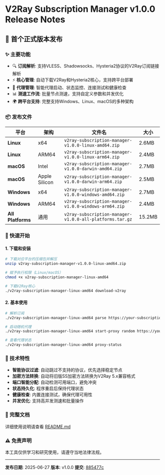 # V2Ray Subscription Manager v1.0.0 Release Notes

## 🎉 首个正式版本发布

### ✨ 主要功能
- 🔍 **订阅解析**: 支持VLESS、Shadowsocks、Hysteria2协议的V2Ray订阅链接解析
- ⚡ **核心管理**: 自动下载V2Ray和Hysteria2核心，支持跨平台部署
- 🚀 **代理管理**: 智能代理启动、状态监控、连接测试和健康检查
- 📊 **测速工作流**: 批量节点测速，支持自定义参数和并发优化
- 🌍 **跨平台支持**: 完整支持Windows、Linux、macOS的多种架构

### 📦 发布文件

| 平台 | 架构 | 文件名 | 大小 |
|------|------|--------|------|
| **Linux** | x64 | `v2ray-subscription-manager-v1.0.0-linux-amd64.zip` | 2.6MB |
| **Linux** | ARM64 | `v2ray-subscription-manager-v1.0.0-linux-arm64.zip` | 2.4MB |
| **macOS** | Intel | `v2ray-subscription-manager-v1.0.0-darwin-amd64.zip` | 2.7MB |
| **macOS** | Apple Silicon | `v2ray-subscription-manager-v1.0.0-darwin-arm64.zip` | 2.5MB |
| **Windows** | x64 | `v2ray-subscription-manager-v1.0.0-windows-amd64.zip` | 2.7MB |
| **Windows** | ARM64 | `v2ray-subscription-manager-v1.0.0-windows-arm64.zip` | 2.4MB |
| **All Platforms** | 通用 | `v2ray-subscription-manager-v1.0.0-all-platforms.tar.gz` | 15.2MB |

### 🚀 快速开始

#### 1. 下载和安装
```bash
# 下载对应平台的压缩包并解压
unzip v2ray-subscription-manager-v1.0.0-linux-amd64.zip

# 赋予执行权限（Linux/macOS）
chmod +x v2ray-subscription-manager-linux-amd64

# 下载V2Ray核心
./v2ray-subscription-manager-linux-amd64 download-v2ray
```

#### 2. 基本使用
```bash
# 解析订阅
./v2ray-subscription-manager-linux-amd64 parse https://your-subscription-url

# 启动随机代理
./v2ray-subscription-manager-linux-amd64 start-proxy random https://your-subscription-url

# 查看代理状态
./v2ray-subscription-manager-linux-amd64 proxy-status
```

### 🔧 技术特性
- **智能协议过滤**: 自动跳过不支持的协议，优先选择稳定节点
- **加密方法转换**: 自动将旧版SS加密方法转换为V2Ray 5.x兼容格式
- **端口智能分配**: 自动检测可用端口，避免冲突
- **状态持久化**: 程序重启后保持代理状态
- **健康检查**: 内置连接测试，确保代理可用性
- **并发优化**: 支持高并发测速和批量操作

### 📖 完整文档
详细使用说明请查看 [README.md](https://github.com/yxhpy/v2ray-subscription-manager/blob/main/README.md)

### ⚠️ 免责声明
本工具仅供学习和研究使用，请遵守当地法律法规。

---

**发布日期**: 2025-06-27
**版本**: v1.0.0
**提交**: [885477c](https://github.com/yxhpy/v2ray-subscription-manager/commit/885477c)